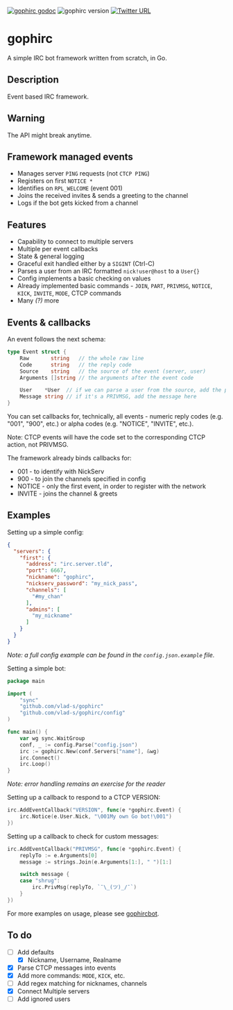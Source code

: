 [![gophirc godoc](https://img.shields.io/badge/godoc-reference-blue.svg)](https://godoc.org/github.com/vlad-s/gophirc)
![gophirc version](https://img.shields.io/badge/version-0.1-orange.svg)
[![Twitter URL](https://img.shields.io/twitter/url/http/shields.io.svg?style=social)](https://twitter.com/0x766c6164)

# gophirc
A simple IRC bot framework written from scratch, in Go.

## Description
Event based IRC framework.

## Warning
The API might break anytime.

## Framework managed events 
* Manages server `PING` requests (not `CTCP PING`)
* Registers on first `NOTICE *`
* Identifies on `RPL_WELCOME` (event 001)
* Joins the received invites & sends a greeting to the channel
* Logs if the bot gets kicked from a channel

## Features
* Capability to connect to multiple servers
* Multiple per event callbacks
* State & general logging
* Graceful exit handled either by a `SIGINT` (Ctrl-C)
* Parses a user from an IRC formatted `nick!user@host` to a `User{}`
* Config implements a basic checking on values
* Already implemented basic commands - `JOIN`, `PART`, `PRIVMSG`, `NOTICE`, `KICK`, `INVITE`, `MODE`, CTCP commands
* Many *(?)* more

## Events & callbacks
An event follows the next schema:
```go
type Event struct {
    Raw       string   // the whole raw line
    Code      string   // the reply code
    Source    string   // the source of the event (server, user)
    Arguments []string // the arguments after the event code

    User    *User  // if we can parse a user from the source, add the parsed user here
    Message string // if it's a PRIVMSG, add the message here
}
```
You can set callbacks for, technically, all events - numeric reply codes (e.g. "001", "900", etc.) or alpha codes (e.g. "NOTICE", "INVITE", etc.).

Note: CTCP events will have the code set to the corresponding CTCP action, not PRIVMSG.

The framework already binds callbacks for:
* 001 - to identify with NickServ
* 900 - to join the channels specified in config
* NOTICE - only the first event, in order to register with the network
* INVITE - joins the channel & greets

## Examples
Setting up a simple config:
```json
{
  "servers": {
    "first": {
      "address": "irc.server.tld",
      "port": 6667,
      "nickname": "gophirc",
      "nickserv_password": "my_nick_pass",
      "channels": [
        "#my_chan"
      ],
      "admins": [
        "my_nickname"
      ]
    }
  }
}
```
_Note: a full config example can be found in the `config.json.example` file._

Setting a simple bot:
```go
package main

import (
    "sync"
    "github.com/vlad-s/gophirc"
    "github.com/vlad-s/gophirc/config"
)

func main() {
    var wg sync.WaitGroup
    conf, _ := config.Parse("config.json")
    irc := gophirc.New(conf.Servers["name"], &wg)
    irc.Connect()
    irc.Loop()
}

```
_Note: error handling remains an exercise for the reader_

Setting up a callback to respond to a CTCP VERSION:
```go
irc.AddEventCallback("VERSION", func(e *gophirc.Event) {
    irc.Notice(e.User.Nick, "\001My own Go bot!\001")
})
```

Setting up a callback to check for custom messages:
```go
irc.AddEventCallback("PRIVMSG", func(e *gophirc.Event) {
    replyTo := e.Arguments[0]
    message := strings.Join(e.Arguments[1:], " ")[1:]

    switch message {
    case "shrug":
        irc.PrivMsg(replyTo, `¯\_(ツ)_/¯`)
    }
})
```

For more examples on usage, please see [gophircbot](https://github.com/vlad-s/gophircbot).

## To do
- [ ] Add defaults
  - [x] Nickname, Username, Realname
- [x] Parse CTCP messages into events
- [x] Add more commands: `MODE`, `KICK`, etc.
- [ ] Add regex matching for nicknames, channels
- [x] Connect Multiple servers
- [ ] Add ignored users